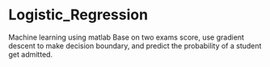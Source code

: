 # Logistic_Regression
Machine learning using matlab
Base on two exams score, use gradient descent to make decision boundary, and predict the probability of a student get admitted.




